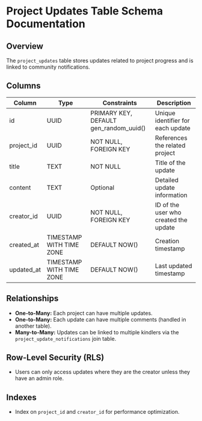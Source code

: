 # Project Updates Table Schema Documentation

## Overview
The `project_updates` table stores updates related to project progress and is linked to community notifications.

## Columns
| Column      | Type                              | Constraints                         | Description                             |
|-------------|-----------------------------------|-------------------------------------|-----------------------------------------|
| id          | UUID                              | PRIMARY KEY, DEFAULT gen_random_uuid() | Unique identifier for each update     |
| project_id  | UUID                              | NOT NULL, FOREIGN KEY               | References the related project          |
| title       | TEXT                              | NOT NULL                           | Title of the update                     |
| content     | TEXT                              | Optional                           | Detailed update information             |
| creator_id  | UUID                              | NOT NULL, FOREIGN KEY               | ID of the user who created the update   |
| created_at  | TIMESTAMP WITH TIME ZONE          | DEFAULT NOW()                      | Creation timestamp                      |
| updated_at  | TIMESTAMP WITH TIME ZONE          | DEFAULT NOW()                      | Last updated timestamp                  |

## Relationships
- **One-to-Many:** Each project can have multiple updates.
- **One-to-Many:** Each update can have multiple comments (handled in another table).
- **Many-to-Many:** Updates can be linked to multiple kindlers via the `project_update_notifications` join table.

## Row-Level Security (RLS)
- Users can only access updates where they are the creator unless they have an admin role.

## Indexes
- Index on `project_id` and `creator_id` for performance optimization.
